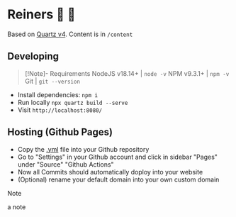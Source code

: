 # Reiners 🥈 🧠

Based on [Quartz v4](https://quartz.jzhao.xyz). Content is in `/content`

## Developing

> [!Note]- Requirements
> NodeJS v18.14+ | `node -v`
> NPM v9.3.1+ | `npm -v`
> Git | `git --version`

- Install dependencies: `npm i`
- Run locally `npx quartz build --serve`
- Visit `http://localhost:8080/`

## Hosting (Github Pages)

- Copy the [.yml](https://quartz.jzhao.xyz/hosting#github-pages) file into your Github repository
- Go to "Settings" in your Github account and click in sidebar "Pages" under "Source" "Github Actions"
- Now all Commits should automatically doploy into your website
- (Optional) rename your default domain into your own custom domain  


>[!NOTE]
> a note